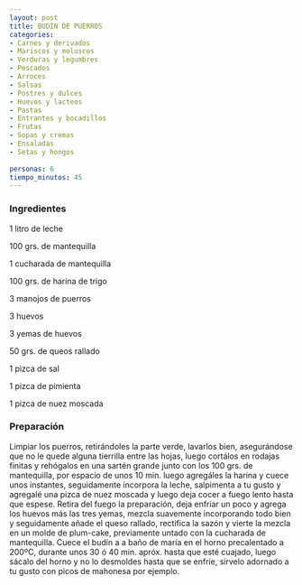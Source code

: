 ```yaml
---
layout: post
title: BUDÍN DE PUERROS
categories:
- Carnes y derivados
- Mariscos y moluscos
- Verduras y legumbres
- Pescados
- Arroces
- Salsas
- Postres y dulces
- Huevos y lacteos
- Pastas
- Entrantes y bocadillos
- Frutas
- Sopas y cremas
- Ensaladas
- Setas y hongos
 
personas: 6 
tiempo_minutos: 45 
---
```

<h3>Ingredientes</h3>
1 litro de leche

100 grs. de mantequilla

1 cucharada de mantequilla

100 grs. de harina de trigo

3 manojos de puerros

3 huevos

3 yemas de huevos

50 grs. de queos rallado

1 pizca de sal

1 pizca de pimienta

1 pizca de nuez moscada

<h3>Preparación</h3>
Limpiar los puerros, retirándoles la parte verde, lavarlos bien, asegurándose que no le quede alguna tierrilla entre las hojas, luego cortálos en rodajas finitas y rehógalos en una sartén grande junto con los 100 grs. de mantequilla, por espacio de unos 10 min. luego agregáles la harina y cuece unos instantes, seguidamente incorpora la leche, salpimenta a tu gusto y agregalé una pizca de nuez moscada y luego deja cocer a fuego lento hasta que espese. Retira del fuego la preparación, deja enfriar un poco y agrega los huevos más las tres yemas, mezcla suavemente incorporando todo bien y seguidamente añade el queso rallado, rectifica la sazón y vierte la mezcla en un molde de plum-cake, previamente untado con la cucharada de mantequilla. Cuece el budín a a baño de maría en el horno precalentado a 200&ordm;C, durante unos 30 ó 40 min. apróx. hasta que esté cuajado, luego sácalo del horno y no lo desmoldes hasta que se enfríe, sirvelo adornado a tu gusto con picos de mahonesa por ejemplo.


